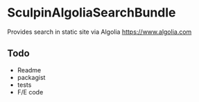 # SculpinAlgoliaSearchBundle
Provides search in static site via Algolia https://www.algolia.com

## Todo

* Readme
* packagist
* tests
* F/E code
